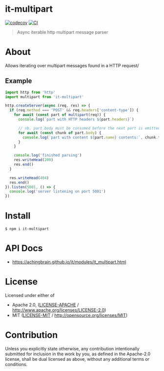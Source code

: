 # it-multipart

[![codecov](https://img.shields.io/codecov/c/github/achingbrain/it.svg?style=flat-square)](https://codecov.io/gh/achingbrain/it)
[![CI](https://img.shields.io/github/actions/workflow/status/achingbrain/it/js-test-and-release.yml?branch=main\&style=flat-square)](https://github.com/achingbrain/it/actions/workflows/js-test-and-release.yml?query=branch%3Amain)

> Async iterable http multipart message parser

# About

Allows iterating over multipart messages found in a HTTP request/

## Example

```javascript
import http from 'http'
import multipart from 'it-multipart'

http.createServer(async (req, res) => {
  if (req.method === 'POST' && req.headers['content-type']) {
    for await (const part of multipart(req)) {
      console.log(`part with HTTP headers ${part.headers}`)

      // nb. part.body must be consumed before the next part is emitted
      for await (const chunk of part.body) {
        console.log(`part with content ${part.name} contents:`, chunk.toString())
      }
    }

    console.log('finished parsing')
    res.writeHead(200)
    res.end()
  }

  res.writeHead(404)
  res.end()
}).listen(5001, () => {
  console.log('server listening on port 5001')
})
```

# Install

```console
$ npm i it-multipart
```

# API Docs

- <https://achingbrain.github.io/it/modules/it_multipart.html>

# License

Licensed under either of

- Apache 2.0, ([LICENSE-APACHE](LICENSE-APACHE) / <http://www.apache.org/licenses/LICENSE-2.0>)
- MIT ([LICENSE-MIT](LICENSE-MIT) / <http://opensource.org/licenses/MIT>)

# Contribution

Unless you explicitly state otherwise, any contribution intentionally submitted for inclusion in the work by you, as defined in the Apache-2.0 license, shall be dual licensed as above, without any additional terms or conditions.
